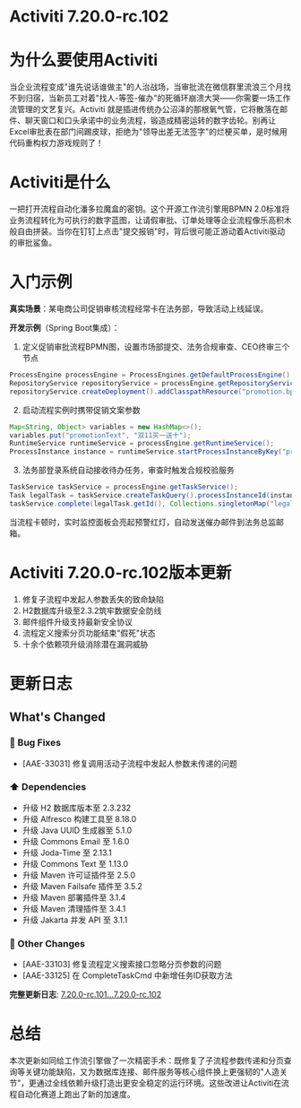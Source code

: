# Activiti 7.20.0-rc.102
# 为什么要使用Activiti  
当企业流程变成"谁先说话谁做主"的人治战场，当审批流在微信群里流浪三个月找不到归宿，当新员工对着"找人-等签-催办"的死循环崩溃大哭——你需要一场工作流管理的文艺复兴。Activiti 就是插进传统办公沼泽的那根氧气管，它将散落在邮件、聊天窗口和口头承诺中的业务流程，锻造成精密运转的数字齿轮。别再让Excel审批表在部门间踢皮球，拒绝为"领导出差无法签字"的烂梗买单，是时候用代码重构权力游戏规则了！

# Activiti是什么  
一把打开流程自动化潘多拉魔盒的密钥。这个开源工作流引擎用BPMN 2.0标准将业务流程转化为可执行的数字蓝图，让请假审批、订单处理等企业流程像乐高积木般自由拼装。当你在钉钉上点击"提交报销"时，背后很可能正游动着Activiti驱动的审批鲨鱼。

# 入门示例  
**真实场景**：某电商公司促销审核流程经常卡在法务部，导致活动上线延误。  

**开发示例**（Spring Boot集成）：  
1. 定义促销审批流程BPMN图，设置市场部提交、法务合规审查、CEO终审三个节点
```java
ProcessEngine processEngine = ProcessEngines.getDefaultProcessEngine();
RepositoryService repositoryService = processEngine.getRepositoryService();
repositoryService.createDeployment().addClasspathResource("promotion.bpmn20.xml").deploy();
```
2. 启动流程实例时携带促销文案参数
```java
Map<String, Object> variables = new HashMap<>();
variables.put("promotionText", "双11买一送十");
RuntimeService runtimeService = processEngine.getRuntimeService();
ProcessInstance instance = runtimeService.startProcessInstanceByKey("promotionReview", variables);
```
3. 法务部登录系统自动接收待办任务，审查时触发合规校验服务
```java
TaskService taskService = processEngine.getTaskService();
Task legalTask = taskService.createTaskQuery().processInstanceId(instance.getId()).singleResult();
taskService.complete(legalTask.getId(), Collections.singletonMap("legalApproved", true));
```
当流程卡顿时，实时监控面板会亮起预警红灯，自动发送催办邮件到法务总监邮箱。

# Activiti 7.20.0-rc.102版本更新  
1. 修复子流程中发起人参数丢失的致命缺陷  
2. H2数据库升级至2.3.2筑牢数据安全防线  
3. 邮件组件升级支持最新安全协议  
4. 流程定义搜索分页功能结束"假死"状态  
5. 十余个依赖项升级消除潜在漏洞威胁  

# 更新日志
## What's Changed

### 🐛 Bug Fixes
- [AAE-33031] 修复调用活动子流程中发起人参数未传递的问题

### ⬆️ Dependencies
- 升级 H2 数据库版本至 2.3.232
- 升级 Alfresco 构建工具至 8.18.0
- 升级 Java UUID 生成器至 5.1.0
- 升级 Commons Email 至 1.6.0
- 升级 Joda-Time 至 2.13.1
- 升级 Commons Text 至 1.13.0
- 升级 Maven 许可证插件至 2.5.0
- 升级 Maven Failsafe 插件至 3.5.2
- 升级 Maven 部署插件至 3.1.4
- 升级 Maven 清理插件至 3.4.1
- 升级 Jakarta 并发 API 至 3.1.1

### 🔨 Other Changes
- [AAE-33103] 修复流程定义搜索接口忽略分页参数的问题
- [AAE-33125] 在 CompleteTaskCmd 中新增任务ID获取方法

**完整更新日志**: [7.20.0-rc.101...7.20.0-rc.102](https://github.com/Activiti/Activiti/compare/7.20.0-rc.101...7.20.0-rc.102)

# 总结  
本次更新如同给工作流引擎做了一次精密手术：既修复了子流程参数传递和分页查询等关键功能缺陷，又为数据库连接、邮件服务等核心组件换上更强韧的"人造关节"，更通过全线依赖升级打造出更安全稳定的运行环境。这些改进让Activiti在流程自动化赛道上跑出了新的加速度。
